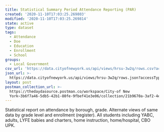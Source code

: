 ```yaml
---
title: Statistical Summary Period Attendance Reporting (PAR)
created: '2020-11-10T17:03:25.269803'
modified: '2020-11-10T17:03:25.269814'
state: active
type: dataset
tags:
  - Attendance
  - Doe
  - Education
  - Enrollment
  - School
groups:
  - Local Government
csv_url: 'https://data.cityofnewyork.us/api/views/hrsu-3w2q/rows.csv?accessType=DOWNLOAD'
json_url: >-
  https://data.cityofnewyork.us/api/views/hrsu-3w2q/rows.json?accessType=DOWNLOAD
layout: post
postman_collection_url: >-
  https://thedaydasource.postman.co/workspace/City-of New
  York~3b6f7a46-5db5-42b1-80fe-9fbef41e3e06/collection/21b9670a-3af2-4e21-a8fc-dfe1f31f0abb
---
```

Statistical report on attendance by borough, grade. Alternate views of same data by grade level and enrollment (register). All students including YABC, adults, LYFE babies and charters, home instruction, home/hospital, CBO UPK.
